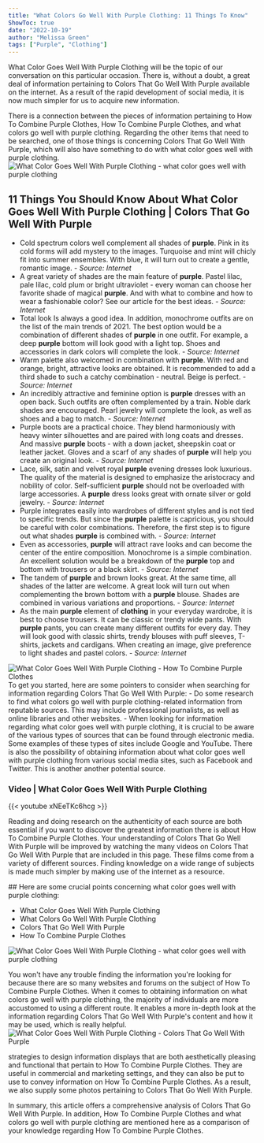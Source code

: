```yaml
---
title: "What Colors Go Well With Purple Clothing: 11 Things To Know"
ShowToc: true 
date: "2022-10-19"
author: "Melissa Green" 
tags: ["Purple", "Clothing"]
---
```


What Color Goes Well With Purple Clothing will be the topic of our conversation on this particular occasion. There is, without a doubt, a great deal of information pertaining to Colors That Go Well With Purple available on the internet. As a result of the rapid development of social media, it is now much simpler for us to acquire new information.

There is a connection between the pieces of information pertaining to How To Combine Purple Clothes, How To Combine Purple Clothes, and what colors go well with purple clothing. Regarding the other items that need to be searched, one of those things is concerning Colors That Go Well With Purple, which will also have something to do with what color goes well with purple clothing.
<img loading="lazy" src="http://dresslikeaparisian.com/wp-content/uploads/2015/09/rust-color-outfit.jpg" onerror="this.onerror=null;this.src='https://blogger.googleusercontent.com/img/a/AVvXsEhe7F7TRXHtjiKvHb5vS7DmnxvpHiDyoYyYvm1nHB3Qp2_w3BnM6A2eq4v7FYxCC9bfZt3a9vIMtAYEKUiaDQbHMg-ViyGmRIj39MLp0bGFfgfYw1Dc9q_H-T0wiTm3l0Uq42dETrN9eC8aGJ9_IORZsxST1AcLR7np1koOfcc7tnHa4S8Mwz_xD9d0=s16000';" alt="What Color Goes Well With Purple Clothing - what color goes well with purple clothing" >

## 11 Things You Should Know About What Color Goes Well With Purple Clothing | Colors That Go Well With Purple
-   Cold spectrum colors well complement all shades of **purple**. Pink in its cold forms will add mystery to the images. Turquoise and mint will chicly fit into summer ensembles. With blue, it will turn out to create a gentle, romantic image. - <cite>Source: Internet</cite>
-   A great variety of shades are the main feature of **purple**. Pastel lilac, pale lilac, cold plum or bright ultraviolet - every woman can choose her favorite shade of magical **purple**. And with what to combine and how to wear a fashionable color? See our article for the best ideas. - <cite>Source: Internet</cite>
-   Total look Is always a good idea. In addition, monochrome outfits are on the list of the main trends of 2021. The best option would be a combination of different shades of **purple** in one outfit. For example, a deep **purple** bottom will look good with a light top. Shoes and accessories in dark colors will complete the look. - <cite>Source: Internet</cite>
-   Warm palette also welcomed in combination with **purple**. With red and orange, bright, attractive looks are obtained. It is recommended to add a third shade to such a catchy combination - neutral. Beige is perfect. - <cite>Source: Internet</cite>
-   An incredibly attractive and feminine option is **purple** dresses with an open back. Such outfits are often complemented by a train. Noble dark shades are encouraged. Pearl jewelry will complete the look, as well as shoes and a bag to match. - <cite>Source: Internet</cite>
-   Purple boots are a practical choice. They blend harmoniously with heavy winter silhouettes and are paired with long coats and dresses. And massive **purple** boots - with a down jacket, sheepskin coat or leather jacket. Gloves and a scarf of any shades of **purple** will help you create an original look. - <cite>Source: Internet</cite>
-   Lace, silk, satin and velvet royal **purple** evening dresses look luxurious. The quality of the material is designed to emphasize the aristocracy and nobility of color. Self-sufficient **purple** should not be overloaded with large accessories. A **purple** dress looks great with ornate silver or gold jewelry. - <cite>Source: Internet</cite>
-   Purple integrates easily into wardrobes of different styles and is not tied to specific trends. But since the **purple** palette is capricious, you should be careful with color combinations. Therefore, the first step is to figure out what shades **purple** is combined with. - <cite>Source: Internet</cite>
-   Even as accessories, **purple** will attract rave looks and can become the center of the entire composition. Monochrome is a simple combination. An excellent solution would be a breakdown of the **purple** top and bottom with trousers or a black skirt. - <cite>Source: Internet</cite>
-   The tandem of **purple** and brown looks great. At the same time, all shades of the latter are welcome. A great look will turn out when complementing the brown bottom with a **purple** blouse. Shades are combined in various variations and proportions. - <cite>Source: Internet</cite>
-   As the main **purple** element of **clothing** in your everyday wardrobe, it is best to choose trousers. It can be classic or trendy wide pants. With **purple** pants, you can create many different outfits for every day. They will look good with classic shirts, trendy blouses with puff sleeves, T-shirts, jackets and cardigans. When creating an image, give preference to light shades and pastel colors. - <cite>Source: Internet</cite>


<img loading="lazy" src="http://www.thexbfl.com/The_Xbox_Football_League/Boba_Fett_Don_Post_Helmet_files/Img_9318RS.jpg" onerror="this.onerror=null;this.src='https://blogger.googleusercontent.com/img/a/AVvXsEhe7F7TRXHtjiKvHb5vS7DmnxvpHiDyoYyYvm1nHB3Qp2_w3BnM6A2eq4v7FYxCC9bfZt3a9vIMtAYEKUiaDQbHMg-ViyGmRIj39MLp0bGFfgfYw1Dc9q_H-T0wiTm3l0Uq42dETrN9eC8aGJ9_IORZsxST1AcLR7np1koOfcc7tnHa4S8Mwz_xD9d0=s16000';" alt="What Color Goes Well With Purple Clothing - How To Combine Purple Clothes" >
To get you started, here are some pointers to consider when searching for information regarding Colors That Go Well With Purple:
- Do some research to find what colors go well with purple clothing-related information from reputable sources. This may include professional journalists, as well as online libraries and other websites.
- When looking for information regarding what color goes well with purple clothing, it is crucial to be aware of the various types of sources that can be found through electronic media. Some examples of these types of sites include Google and YouTube. There is also the possibility of obtaining information about what color goes well with purple clothing from various social media sites, such as Facebook and Twitter. This is another another potential source.

### Video | What Color Goes Well With Purple Clothing
{{< youtube xNEeTKc6hcg >}} 


Reading and doing research on the authenticity of each source are both essential if you want to discover the greatest information there is about How To Combine Purple Clothes.
Your understanding of Colors That Go Well With Purple will be improved by watching the many videos on Colors That Go Well With Purple that are included in this page. These films come from a variety of different sources. Finding knowledge on a wide range of subjects is made much simpler by making use of the internet as a resource.
<script async="async" data-cfasync="false" src="//normallydemandedalter.com/fe63df3c5408708b15d8dc3d9b206b31/invoke.js"></script>
<div id="container-fe63df3c5408708b15d8dc3d9b206b31"></div>
## Here are some crucial points concerning what color goes well with purple clothing:

- What Color Goes Well With Purple Clothing
- What Colors Go Well With Purple Clothing
- Colors That Go Well With Purple
- How To Combine Purple Clothes

 <img loading="lazy" src="https://img-aws.ehowcdn.com/600x600p/photos.demandstudios.com/getty/article/167/91/71040706_XS.jpg" onerror="this.onerror=null;this.src='https://blogger.googleusercontent.com/img/a/AVvXsEhe7F7TRXHtjiKvHb5vS7DmnxvpHiDyoYyYvm1nHB3Qp2_w3BnM6A2eq4v7FYxCC9bfZt3a9vIMtAYEKUiaDQbHMg-ViyGmRIj39MLp0bGFfgfYw1Dc9q_H-T0wiTm3l0Uq42dETrN9eC8aGJ9_IORZsxST1AcLR7np1koOfcc7tnHa4S8Mwz_xD9d0=s16000';" alt="What Color Goes Well With Purple Clothing - what color goes well with purple clothing" >

You won't have any trouble finding the information you're looking for because there are so many websites and forums on the subject of How To Combine Purple Clothes.
When it comes to obtaining information on what colors go well with purple clothing, the majority of individuals are more accustomed to using a different route. It enables a more in-depth look at the information regarding Colors That Go Well With Purple's content and how it may be used, which is really helpful.
<img loading="lazy" src="http://4.bp.blogspot.com/_k8ZSlgZUqmE/S0-Ds_5zInI/AAAAAAAAAD0/y35hKRrxT4o/s400/8.JPG" onerror="this.onerror=null;this.src='https://blogger.googleusercontent.com/img/a/AVvXsEhe7F7TRXHtjiKvHb5vS7DmnxvpHiDyoYyYvm1nHB3Qp2_w3BnM6A2eq4v7FYxCC9bfZt3a9vIMtAYEKUiaDQbHMg-ViyGmRIj39MLp0bGFfgfYw1Dc9q_H-T0wiTm3l0Uq42dETrN9eC8aGJ9_IORZsxST1AcLR7np1koOfcc7tnHa4S8Mwz_xD9d0=s16000';" alt="What Color Goes Well With Purple Clothing - Colors That Go Well With Purple" >

strategies to design information displays that are both aesthetically pleasing and functional that pertain to How To Combine Purple Clothes. They are useful in commercial and marketing settings, and they can also be put to use to convey information on How To Combine Purple Clothes. As a result, we also supply some photos pertaining to Colors That Go Well With Purple.

In summary, this article offers a comprehensive analysis of Colors That Go Well With Purple. In addition, How To Combine Purple Clothes and what colors go well with purple clothing are mentioned here as a comparison of your knowledge regarding How To Combine Purple Clothes.

	

